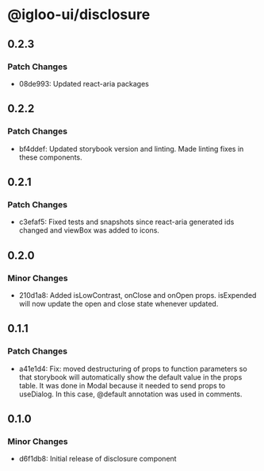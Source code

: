 # @igloo-ui/disclosure

## 0.2.3

### Patch Changes

- 08de993: Updated react-aria packages

## 0.2.2

### Patch Changes

- bf4ddef: Updated storybook version and linting. Made linting fixes in these components.

## 0.2.1

### Patch Changes

- c3efaf5: Fixed tests and snapshots since react-aria generated ids changed and viewBox was added to icons.

## 0.2.0

### Minor Changes

- 210d1a8: Added isLowContrast, onClose and onOpen props. isExpended will now update the open and close state whenever updated.

## 0.1.1

### Patch Changes

- a41e1d4: Fix: moved destructuring of props to function parameters so that storybook will automatically show the default value in the props table. It was done in Modal because it needed to send props to useDialog. In this case, @default annotation was used in comments.

## 0.1.0

### Minor Changes

- d6f1db8: Initial release of disclosure component

